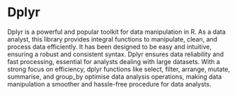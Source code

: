 # Dplyr 

Dplyr is a powerful and popular toolkit for data manipulation in R. As a data analyst, this library provides integral functions to manipulate, clean, and process data efficiently. It has been designed to be easy and intuitive, ensuring a robust and consistent syntax. Dplyr ensures data reliability and fast processing, essential for analysts dealing with large datasets. With a strong focus on efficiency, dplyr functions like select, filter, arrange, mutate, summarise, and group_by optimise data analysis operations, making data manipulation a smoother and hassle-free procedure for data analysts.